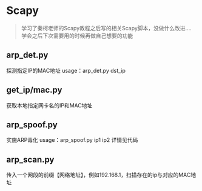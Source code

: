 # Scapy
> 学习了秦柯老师的Scapy教程之后写的相关Scapy脚本，没做什么改进....
> 学会之后下次需要用的时候再做自己想要的功能

## arp_det.py
探测指定IP的MAC地址
usage：arp_det.py dst_ip

## get_ip/mac.py
获取本地指定网卡名的IP和MAC地址

## arp_spoof.py
实施ARP毒化
usage：arp_spoof.py ip1 ip2
详情见代码

## arp_scan.py
传入一个网段的前缀【网络地址】，例如192.168.1，扫描存在的ip与对应的MAC地址
